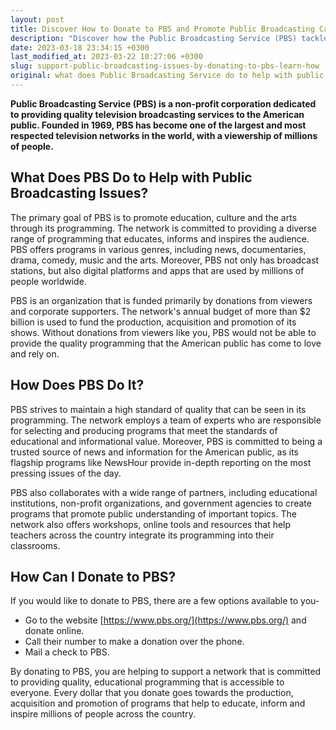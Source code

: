 ```yaml
---
layout: post
title: Discover How to Donate to PBS and Promote Public Broadcasting Causes
description: "Discover how the Public Broadcasting Service (PBS) tackles public broadcasting issues and supports education, arts, and news programs through donations. Learn how to donate and make a difference today."
date: 2023-03-18 23:34:15 +0300
last_modified_at: 2023-03-22 10:27:06 +0300
slug: support-public-broadcasting-issues-by-donating-to-pbs-learn-how
original: what does Public Broadcasting Service do to help with public broadcasting issues, how do they do it, how can i donate?
---
```

**Public Broadcasting Service (PBS) is a non-profit corporation dedicated to providing quality television broadcasting services to the American public. Founded in 1969, PBS has become one of the largest and most respected television networks in the world, with a viewership of millions of people.**

## What Does PBS Do to Help with Public Broadcasting Issues?

The primary goal of PBS is to promote education, culture and the arts through its programming. The network is committed to providing a diverse range of programming that educates, informs and inspires the audience. PBS offers programs in various genres, including news, documentaries, drama, comedy, music and the arts. Moreover, PBS not only has broadcast stations, but also digital platforms and apps that are used by millions of people worldwide.

PBS is an organization that is funded primarily by donations from viewers and corporate supporters. The network's annual budget of more than $2 billion is used to fund the production, acquisition and promotion of its shows. Without donations from viewers like you, PBS would not be able to provide the quality programming that the American public has come to love and rely on.

## How Does PBS Do It?

PBS strives to maintain a high standard of quality that can be seen in its programming. The network employs a team of experts who are responsible for selecting and producing programs that meet the standards of educational and informational value. Moreover, PBS is committed to being a trusted source of news and information for the American public, as its flagship programs like NewsHour provide in-depth reporting on the most pressing issues of the day.

PBS also collaborates with a wide range of partners, including educational institutions, non-profit organizations, and government agencies to create programs that promote public understanding of important topics. The network also offers workshops, online tools and resources that help teachers across the country integrate its programming into their classrooms.

## How Can I Donate to PBS?

If you would like to donate to PBS, there are a few options available to you-

* Go to the website [https://www.pbs.org/](https://www.pbs.org/) and donate online.
* Call their number to make a donation over the phone.
* Mail a check to PBS.

By donating to PBS, you are helping to support a network that is committed to providing quality, educational programming that is accessible to everyone. Every dollar that you donate goes towards the production, acquisition and promotion of programs that help to educate, inform and inspire millions of people across the country.